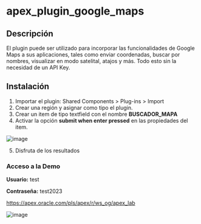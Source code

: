 # apex_plugin_google_maps

## Descripción
El plugin puede ser utilizado para incorporar las funcionalidades de Google Maps a sus aplicaciones, tales como enviar coordenadas, buscar por nombres, visualizar en modo satelital, atajos y más. Todo esto sin la necesidad de un API Key.

## Instalación
1. Importar el plugin: Shared Components > Plug-ins > Import
2. Crear una región y asignar como tipo el plugin.
3. Crear un item de tipo textfield con el nombre **BUSCADOR_MAPA**
4. Activar la opción **submit when enter pressed** en las propiedades del item.

![image](https://github.com/OsvaldoGonzalezPy/apex_plugin_google_maps/assets/47746727/637c8e5a-9892-4758-9ccd-528d14a21177)

5. Disfruta de los resultados

### Acceso a la Demo
**Usuario:** test

**Contraseña:** test2023

https://apex.oracle.com/pls/apex/r/ws_og/apex_lab

![image](https://github.com/OsvaldoGonzalezPy/apex_plugin_google_maps/assets/47746727/e1862d14-a523-4b29-83c2-e85a6422b027)




